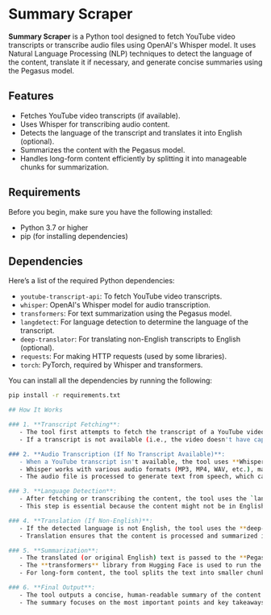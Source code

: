 # Summary Scraper

**Summary Scraper** is a Python tool designed to fetch YouTube video transcripts or transcribe audio files using OpenAI's Whisper model. It uses Natural Language Processing (NLP) techniques to detect the language of the content, translate it if necessary, and generate concise summaries using the Pegasus model.

## Features

- Fetches YouTube video transcripts (if available).
- Uses Whisper for transcribing audio content.
- Detects the language of the transcript and translates it into English (optional).
- Summarizes the content with the Pegasus model.
- Handles long-form content efficiently by splitting it into manageable chunks for summarization.

## Requirements

Before you begin, make sure you have the following installed:

- Python 3.7 or higher
- pip (for installing dependencies)

## Dependencies

Here’s a list of the required Python dependencies:

- `youtube-transcript-api`: To fetch YouTube video transcripts.
- `whisper`: OpenAI's Whisper model for audio transcription.
- `transformers`: For text summarization using the Pegasus model.
- `langdetect`: For language detection to determine the language of the transcript.
- `deep-translator`: For translating non-English transcripts to English (optional).
- `requests`: For making HTTP requests (used by some libraries).
- `torch`: PyTorch, required by Whisper and transformers.

You can install all the dependencies by running the following:

```bash
pip install -r requirements.txt 

## How It Works

### 1. **Transcript Fetching**:
   - The tool first attempts to fetch the transcript of a YouTube video using the `youtube-transcript-api`. If the video has captions enabled, it retrieves the available transcript.
   - If a transcript is not available (i.e., the video doesn't have captions or transcripts), the tool proceeds to transcribe audio files directly.

### 2. **Audio Transcription (If No Transcript Available)**:
   - When a YouTube transcript isn't available, the tool uses **Whisper**, an automatic speech recognition (ASR) model by OpenAI, to transcribe audio content. 
   - Whisper works with various audio formats (MP3, MP4, WAV, etc.), making it versatile for different types of media.
   - The audio file is processed to generate text from speech, which can then be further analyzed and summarized.

### 3. **Language Detection**:
   - After fetching or transcribing the content, the tool uses the `langdetect` library to automatically detect the language of the text.
   - This step is essential because the content might not be in English. The tool identifies the language to decide whether translation is needed.

### 4. **Translation (If Non-English)**:
   - If the detected language is not English, the tool uses the **deep-translator** library to translate the text into English.
   - Translation ensures that the content is processed and summarized in English, regardless of the original language, so you can still get accurate and coherent summaries.

### 5. **Summarization**:
   - The translated (or original English) text is passed to the **Pegasus** model, which is a transformer-based model for text summarization. 
   - The **transformers** library from Hugging Face is used to run the Pegasus model.
   - For long-form content, the tool splits the text into smaller chunks to avoid exceeding model input limits. Each chunk is summarized separately, and the summaries are then combined to produce a final, cohesive summary.

### 6. **Final Output**:
   - The tool outputs a concise, human-readable summary of the content.
   - The summary focuses on the most important points and key takeaways, reducing long-form content into a brief yet comprehensive overview.

